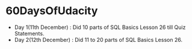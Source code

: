# 60DaysOfUdacity
- Day 1(11th December) : Did 10 parts of SQL Basics Lesson 26 till Quiz Statements.
- Day 2(12th December) : Did 11 to 20 parts of SQL Basics Lesson 26.

